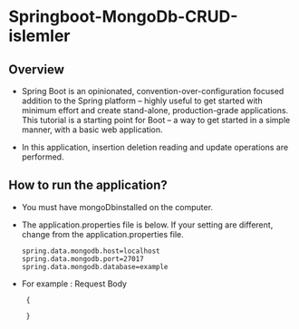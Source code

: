 # Springboot-MongoDb-CRUD-islemler

<h2>Overview</h2>

 * Spring Boot is an opinionated, convention-over-configuration focused addition to the Spring platform – highly useful to get started with minimum effort and create stand-alone, production-grade applications. This tutorial is a starting point for Boot – a way to get started in a simple manner, with a basic web application.

 * In this application, insertion deletion reading and update operations are performed.
 
 <h2>How to run the application?</h2>
 
  * You must have mongoDbinstalled on the computer.
  
  * The application.properties file is below. If your setting are different, change from the application.properties file.
  
        spring.data.mongodb.host=localhost
        spring.data.mongodb.port=27017
        spring.data.mongodb.database=example
        
 * For example : Request Body
 
        {
        
        }
